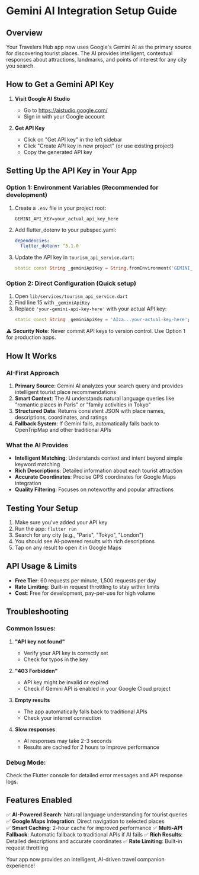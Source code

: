 # Gemini AI Integration Setup Guide

## Overview

Your Travelers Hub app now uses Google's Gemini AI as the primary source for discovering tourist places. The AI provides intelligent, contextual responses about attractions, landmarks, and points of interest for any city you search.

## How to Get a Gemini API Key

1. **Visit Google AI Studio**

   - Go to https://aistudio.google.com/
   - Sign in with your Google account

2. **Get API Key**
   - Click on "Get API key" in the left sidebar
   - Click "Create API key in new project" (or use existing project)
   - Copy the generated API key

## Setting Up the API Key in Your App

### Option 1: Environment Variables (Recommended for development)

1. Create a `.env` file in your project root:

   ```
   GEMINI_API_KEY=your_actual_api_key_here
   ```

2. Add flutter_dotenv to your pubspec.yaml:

   ```yaml
   dependencies:
     flutter_dotenv: ^5.1.0
   ```

3. Update the API key in `tourism_api_service.dart`:
   ```dart
   static const String _geminiApiKey = String.fromEnvironment('GEMINI_API_KEY');
   ```

### Option 2: Direct Configuration (Quick setup)

1. Open `lib/services/tourism_api_service.dart`
2. Find line 15 with `_geminiApiKey`
3. Replace `'your-gemini-api-key-here'` with your actual API key:
   ```dart
   static const String _geminiApiKey = 'AIza...your-actual-key-here';
   ```

⚠️ **Security Note**: Never commit API keys to version control. Use Option 1 for production apps.

## How It Works

### AI-First Approach

1. **Primary Source**: Gemini AI analyzes your search query and provides intelligent tourist place recommendations
2. **Smart Context**: The AI understands natural language queries like "romantic places in Paris" or "family activities in Tokyo"
3. **Structured Data**: Returns consistent JSON with place names, descriptions, coordinates, and ratings
4. **Fallback System**: If Gemini fails, automatically falls back to OpenTripMap and other traditional APIs

### What the AI Provides

- **Intelligent Matching**: Understands context and intent beyond simple keyword matching
- **Rich Descriptions**: Detailed information about each tourist attraction
- **Accurate Coordinates**: Precise GPS coordinates for Google Maps integration
- **Quality Filtering**: Focuses on noteworthy and popular attractions

## Testing Your Setup

1. Make sure you've added your API key
2. Run the app: `flutter run`
3. Search for any city (e.g., "Paris", "Tokyo", "London")
4. You should see AI-powered results with rich descriptions
5. Tap on any result to open it in Google Maps

## API Usage & Limits

- **Free Tier**: 60 requests per minute, 1,500 requests per day
- **Rate Limiting**: Built-in request throttling to stay within limits
- **Cost**: Free for development, pay-per-use for high volume

## Troubleshooting

### Common Issues:

1. **"API key not found"**

   - Verify your API key is correctly set
   - Check for typos in the key

2. **"403 Forbidden"**

   - API key might be invalid or expired
   - Check if Gemini API is enabled in your Google Cloud project

3. **Empty results**

   - The app automatically falls back to traditional APIs
   - Check your internet connection

4. **Slow responses**
   - AI responses may take 2-3 seconds
   - Results are cached for 2 hours to improve performance

### Debug Mode:

Check the Flutter console for detailed error messages and API response logs.

## Features Enabled

✅ **AI-Powered Search**: Natural language understanding for tourist queries
✅ **Google Maps Integration**: Direct navigation to selected places  
✅ **Smart Caching**: 2-hour cache for improved performance
✅ **Multi-API Fallback**: Automatic fallback to traditional APIs if AI fails
✅ **Rich Results**: Detailed descriptions and accurate coordinates
✅ **Rate Limiting**: Built-in request throttling

Your app now provides an intelligent, AI-driven travel companion experience!

